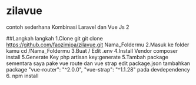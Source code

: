 # zilavue
contoh sederhana Kombinasi Laravel dan Vue Js 2 

##Langkah langkah
1.Clone git
git clone https://github.com/faozimipa/zilavue.git Nama_Foldermu
2.Masuk ke folder kamu
cd /Nama_Foldermu
3.Buat / Edit .env
4.Install Vendor
composer install
5.Generate Key
php artisan key:generate
5.Tambah package sementara saya pake vue route dan vue strap
edit package.json
tambahkan package 
    "vue-router": "^2.0.0",
    "vue-strap": "^1.1.28"
pada devdependency
6. npm install






